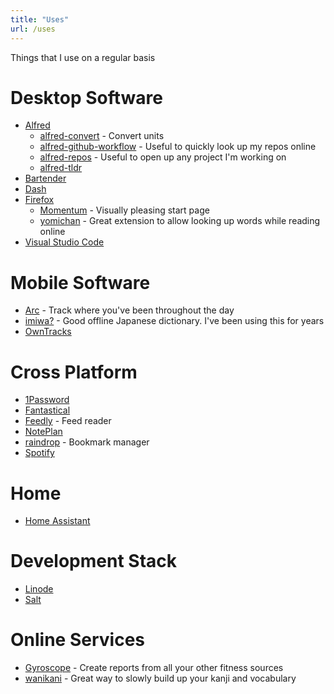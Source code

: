 ```yaml
---
title: "Uses"
url: /uses
---
```


Things that I use on a regular basis

<!--more-->

# Desktop Software

- [Alfred](https://www.alfredapp.com/)
  - [alfred-convert](https://github.com/deanishe/alfred-convert) - Convert units
  - [alfred-github-workflow](https://github.com/gharlan/alfred-github-workflow) - Useful to quickly look up my repos online
  - [alfred-repos](https://github.com/deanishe/alfred-repos) - Useful to open up any project I'm working on
  - [alfred-tldr](https://github.com/konoui/alfred-tldr)
- [Bartender](https://www.macbartender.com/)
- [Dash](https://kapeli.com/dash)
- [Firefox](https://www.mozilla.org/en-US/firefox/new/)
  - [Momentum](https://momentumdash.com/) - Visually pleasing start page
  - [yomichan](https://foosoft.net/projects/yomichan/) - Great extension to allow looking up words while reading online
- [Visual Studio Code](https://code.visualstudio.com/)

# Mobile Software

- [Arc](http://www.bigpaua.com/arcapp/) - Track where you've been throughout the day
- [imiwa?](http://www.imiwaapp.com/) - Good offline Japanese dictionary. I've been using this for years
- [OwnTracks](https://owntracks.org/)

# Cross Platform

- [1Password](https://1password.com/)
- [Fantastical](https://flexibits.com/fantastical)
- [Feedly](https://feedly.com) - Feed reader
- [NotePlan](https://noteplan.co/)
- [raindrop](https://raindrop.io/) - Bookmark manager
- [Spotify](https://www.spotify.com/)

# Home

- [Home Assistant](https://www.home-assistant.io/blue)

# Development Stack

- [Linode](https://www.linode.com/?r=ee919cf9626f9a202ddb894314a7f7d0cdad084b)
- [Salt](https://docs.saltproject.io/)

# Online Services

- [Gyroscope](https://gyrosco.pe/) - Create reports from all your other fitness sources
- [wanikani](https://www.wanikani.com/users/kfdm) - Great way to slowly build up your kanji and vocabulary
